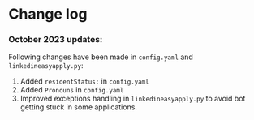 # Change log #

### October 2023 updates: ###
Following changes have been made in `config.yaml` and `linkedineasyapply.py`:

1. Added `residentStatus:` in `config.yaml`
2. Added `Pronouns` in `config.yaml`
3. Improved exceptions handling in `linkedineasyapply.py` to avoid bot getting stuck in some applications.
